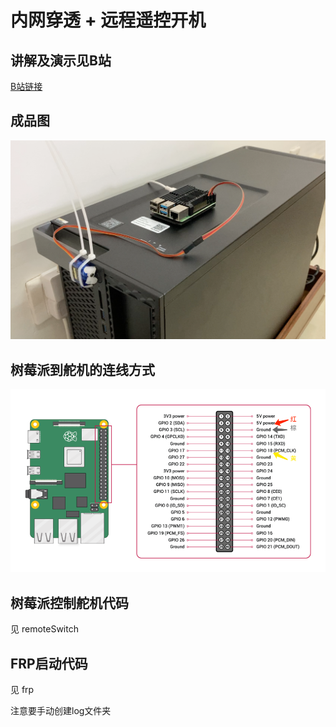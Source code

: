 # 内网穿透 + 远程遥控开机

## 讲解及演示见B站

[B站链接](https://www.bilibili.com/video/BV18v4y1o7QY)

## 成品图

![](2021-01-31-21-45-09.png)

## 树莓派到舵机的连线方式

![](2021-01-31-21-44-24.png)

## 树莓派控制舵机代码

见 remoteSwitch

## FRP启动代码

见 frp

注意要手动创建log文件夹
